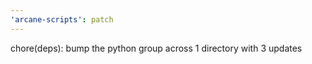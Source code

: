 ```yaml
---
'arcane-scripts': patch
---
```


<!-- markdownlint-disable MD041 -->chore(deps): bump the python group across 1 directory with 3 updates
